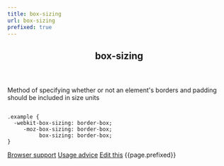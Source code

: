 ```yaml
---
title: box-sizing
url: box-sizing
prefixed: true
---
```


<article id="box-sizing" class="feature prefix-{{page.prefixed}}">
	<header class="feature__header">
		<h2>box-sizing</h2>
	</header>
	<p class="feature__description">
		Method of specifying whether or not an element's borders and padding should be included in size units
	</p>
<pre class="feature__code"><code>
.example {
  -webkit-box-sizing: border-box;
     -moz-box-sizing: border-box;
          box-sizing: border-box;
}
</code></pre>
	<footer class="feature__footer">
		<a href="http://caniuse.com/box-sizing">Browser support</a> 
		<a href="http://html5please.com/#box-sizing">Usage advice</a> 
		<a href="https://github.com/davidhund/shouldiprefix/blob/master/_posts/{{page.date | date: "%Y-%m-%d"}}-{{page.title}}.md">Edit this</a> 
		<span class="feature__prefix">{{page.prefixed}}</span>
	</footer>
</article>
